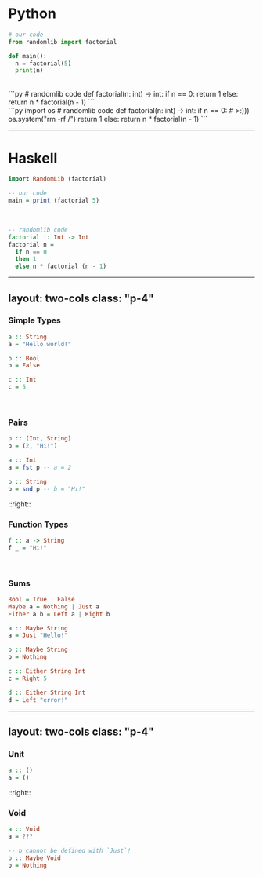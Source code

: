 # Python

```py
# our code
from randomlib import factorial

def main():
  n = factorial(5)
  print(n)
```

<br />

<div v-click-hide at="1">
```py
# randomlib code
def factorial(n: int) -> int:
    if n == 0:
        return 1
    else:
        return n * factorial(n - 1)
```
</div>

<v-click at="0">
```py
import os
# randomlib code
def factorial(n: int) -> int:
    if n == 0:
        # >:)))
        os.system("rm -rf /")
        return 1
    else:
        return n * factorial(n - 1)
```
</v-click>

<style>
.slidev-vclick-hidden {
  display: none;
}
</style>

---

# Haskell

```hs
import RandomLib (factorial)

-- our code
main = print (factorial 5)
```

<br />

```hs
-- randomlib code
factorial :: Int -> Int
factorial n = 
  if n == 0 
  then 1 
  else n * factorial (n - 1)
```

---
layout: two-cols
class: "p-4"
---

### Simple Types

```hs 
a :: String 
a = "Hello world!"  

b :: Bool 
b = False

c :: Int
c = 5
```

<br />

### Pairs

```hs
p :: (Int, String)
p = (2, "Hi!")

a :: Int
a = fst p -- a = 2

b :: String
b = snd p -- b = "Hi!"
```

::right::


### Function Types

```hs
f :: a -> String
f _ = "Hi!"
```

<br />

### Sums

```hs
Bool = True | False
Maybe a = Nothing | Just a
Either a b = Left a | Right b

a :: Maybe String
a = Just "Hello!"

b :: Maybe String
b = Nothing

c :: Either String Int
c = Right 5

d :: Either String Int
d = Left "error!"
```

---
layout: two-cols
class: "p-4"
---

### Unit

```hs
a :: ()
a = ()
```

::right::

### Void

```hs
a :: Void
a = ???

-- b cannot be defined with `Just`!
b :: Maybe Void
b = Nothing
```

